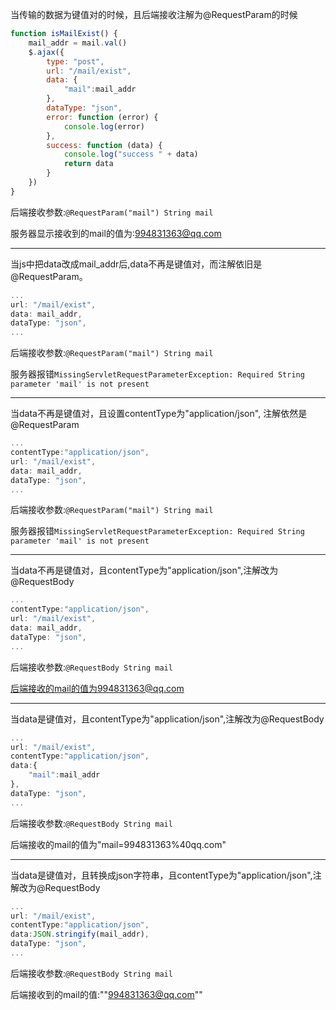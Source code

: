 当传输的数据为键值对的时候，且后端接收注解为@RequestParam的时候
```js
function isMailExist() {
    mail_addr = mail.val()
    $.ajax({
        type: "post",
        url: "/mail/exist",
        data: {
            "mail":mail_addr
        },
        dataType: "json",
        error: function (error) {
            console.log(error)
        },
        success: function (data) {
            console.log("success " + data)
            return data
        }
    })
}
```
后端接收参数:`@RequestParam("mail") String mail`

服务器显示接收到的mail的值为:994831363@qq.com

------

当js中把data改成mail\_addr后,data不再是键值对，而注解依旧是@RequestParam。
```js
...
url: "/mail/exist",
data: mail_addr,
dataType: "json",
...
```

后端接收参数:`@RequestParam("mail") String mail`

服务器报错`MissingServletRequestParameterException: Required String parameter 'mail' is not present`

----

当data不再是键值对，且设置contentType为"application/json", 注解依然是@RequestParam


```js
...
contentType:"application/json",
url: "/mail/exist",
data: mail_addr,
dataType: "json",
...
```

后端接收参数:`@RequestParam("mail") String mail`

服务器报错`MissingServletRequestParameterException: Required String parameter 'mail' is not present`

----

当data不再是键值对，且contentType为"application/json",注解改为@RequestBody


```js
...
contentType:"application/json",
url: "/mail/exist",
data: mail_addr,
dataType: "json",
...
```

后端接收参数:`@RequestBody String mail`

后端接收的mail的值为994831363@qq.com

----

当data是键值对，且contentType为"application/json",注解改为@RequestBody

```js
...
url: "/mail/exist",
contentType:"application/json",
data:{
    "mail":mail_addr
},
dataType: "json",
...
```

后端接收参数:`@RequestBody String mail`

后端接收的mail的值为"mail=994831363%40qq.com"

----

当data是键值对，且转换成json字符串，且contentType为"application/json",注解改为@RequestBody

```js
...
url: "/mail/exist",
contentType:"application/json",
data:JSON.stringify(mail_addr),
dataType: "json",
...
```

后端接收参数:`@RequestBody String mail`

后端接收到的mail的值:""994831363@qq.com""

